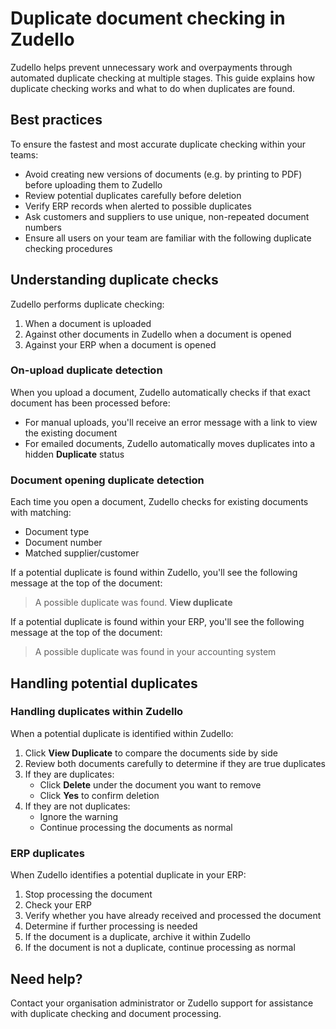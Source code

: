 # Duplicate document checking in Zudello

Zudello helps prevent unnecessary work and overpayments through automated duplicate checking at multiple stages. This guide explains how duplicate checking works and what to do when duplicates are found.

## Best practices

To ensure the fastest and most accurate duplicate checking within your teams:

- Avoid creating new versions of documents (e.g. by printing to PDF) before uploading them to Zudello
- Review potential duplicates carefully before deletion
- Verify ERP records when alerted to possible duplicates
- Ask customers and suppliers to use unique, non-repeated document numbers 
- Ensure all users on your team are familiar with the following duplicate checking procedures

## Understanding duplicate checks

Zudello performs duplicate checking:

1. When a document is uploaded
2. Against other documents in Zudello when a document is opened
3. Against your ERP when a document is opened

### On-upload duplicate detection

When you upload a document, Zudello automatically checks if that exact document has been processed before:

- For manual uploads, you'll receive an error message with a link to view the existing document
- For emailed documents, Zudello automatically moves duplicates into a hidden **Duplicate** status

### Document opening duplicate detection

Each time you open a document, Zudello checks for existing documents with matching:

- Document type
- Document number
- Matched supplier/customer

If a potential duplicate is found within Zudello, you'll see the following message at the top of the document:

> A possible duplicate was found. **View duplicate**

If a potential duplicate is found within your ERP, you'll see the following message at the top of the document:

> A possible duplicate was found in your accounting system

## Handling potential duplicates

### Handling duplicates within Zudello

When a potential duplicate is identified within Zudello:

1. Click **View Duplicate** to compare the documents side by side
2. Review both documents carefully to determine if they are true duplicates
3. If they are duplicates:
    - Click **Delete** under the document you want to remove
    - Click **Yes** to confirm deletion
4. If they are not duplicates:
    - Ignore the warning
    - Continue processing the documents as normal

### ERP duplicates

When Zudello identifies a potential duplicate in your ERP:

1. Stop processing the document
2. Check your ERP
3. Verify whether you have already received and processed the document
4. Determine if further processing is needed
5. If the document is a duplicate, archive it within Zudello
6. If the document is not a duplicate, continue processing as normal

## Need help?

Contact your organisation administrator or Zudello support for assistance with duplicate checking and document processing.
